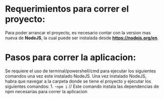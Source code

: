 # Requerimientos para correr el proyecto:
Para poder arrancar el proyecto, es necesario contar con la version mas nueva de **NodeJS**, la cual puede ser instalada desde **https://nodejs.org/en**.

# Pasos para correr la aplicacion:
Se requiere el uso de terminal/powershell/cmd para ejecutar los siguientes comandos una vez este instalado NodeJS.
Una vez instalado NodeJS, habra que navegar a la carpeta donde se tiene el proyecto y ejecutar los siguientes comandos:
    1. -`npm i`        // Este comando instala las dependencias de npm necesarias para correr la aplicacion
